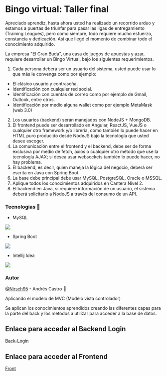 # Bingo virtual: Taller final

Apreciado aprendiz, hasta ahora usted ha realizado un recorrido arduo y estamos a puertas de triunfar para pasar las ligas de entregamiento (Training Leagues), pero como siempre, todo requiere mucho esfuerzo, constancia y dedicación. Así que llegó el momento de combinar todo el conocimiento adquirido.

La empresa "El Gran Buda", una casa de juegos de apuestas y azar, requiere desarrollar un Bingo Virtual, bajo los siguientes requerimientos.

1.	Cada persona deberá ser un usuario del sistema, usted puede usar lo que más le convenga como por ejemplo:

*	El clásico usuario y contraseña.
*	Identificación con cualquier red social.
*	Identificación con cuentas de correo como por ejemplo de Gmail, Outlook, entre otros.
*	Identificación por medio alguna wallet como por ejemplo MetaMask (web 3.0)

2.	Los usuarios (backend) serán manejados con NodeJS + MongoDB.
3.	El frontend puede ser desarrollado en Angular, ReactJS, VueJS o cualquier otro framework y/o librería, como también lo puede hacer en HTML puro producido desde NodeJS bajo la tecnología que usted desee escoger.
4.	La comunicación entre el frontend y el backend, debe ser de forma exclusiva por medio de fetch, axios o cualquier otro método que use la tecnología AJAX; si desea usar websockets también lo puede hacer, no hay problema.
5.	El backend, es decir, quien maneja la lógica del negocio, deberá ser escrita en Java con Spring Boot.
6.	La base debe principal debe usar MySQL, PostgreSQL, Oracle o MSSQL.
7.	Aplique todos los conocimientos adquiridos en Cantera Nivel 2.
8.	El backend en Java, sí requiere información de un usuario, el sistema deberá solicitarlo a NodeJS a través del consumo de un API.

### Tecnologias :wrench:
*	MySQL

![](https://styles.redditmedia.com/t5_2qm6k/styles/communityIcon_dhjr6guc03x51.png?width=256&s=3e825b7205c7f497d4695028e358d26ee359f84b)

*	Spring Boot

![](https://miro.medium.com/max/256/0*Qrh5x0L5XWFRvA9P.png)

* Intellij Idea

![](https://dashboard.snapcraft.io/site_media/appmedia/2017/10/logo_zjwX5FR.png)

### Autor
[@Nirsch95](https://github.com/Nirsch95) - Andrés Castro :wolf:

Aplicando el modelo de MVC (Modelo vista controlador)

Se aplican los conocimientos aprendidos creando las diferentes capas para la parte del back y los metodos a utilizar para acceder a la base de datos.

## Enlace para acceder al Backend Login
[Back-Login](https://github.com/Nirsch95/Taller9.2-Bingo-Back-Login)

## Enlace para acceder al Frontend
[Front](https://github.com/Nirsch95/Taller9.3-Bingo-Front)

